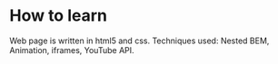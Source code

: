 # How to learn
Web page is written in html5 and css.
Techniques used: Nested BEM, Animation, iframes, YouTube API.
